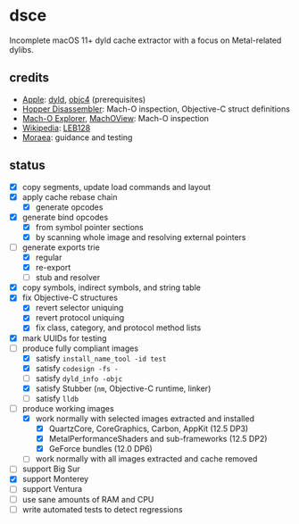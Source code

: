 # dsce

Incomplete macOS 11+ dyld cache extractor with a focus on Metal-related dylibs.

## credits

- [Apple](https://apple.com): [dyld](https://github.com/apple-oss-distributions/dyld), [objc4](https://github.com/apple-oss-distributions/objc4) (prerequisites)
- [Hopper Disassembler](https://www.hopperapp.com): Mach-O inspection, Objective-C struct definitions
- [Mach-O Explorer](https://github.com/DeVaukz/MachO-Explorer), [MachOView](https://github.com/mythkiven/MachOView): Mach-O inspection
- [Wikipedia](https://wikipedia.org): [LEB128](https://en.wikipedia.org/wiki/LEB128)
- [Moraea](https://github.com/moraea): guidance and testing

## status

- [x] copy segments, update load commands and layout
- [x] apply cache rebase chain
	- [x] generate opcodes
- [x] generate bind opcodes
	- [x] from symbol pointer sections
	- [x] by scanning whole image and resolving external pointers
- [ ] generate exports trie
	- [x] regular
	- [x] re-export
	- [ ] stub and resolver
- [x] copy symbols, indirect symbols, and string table
- [x] fix Objective-C structures
	- [x] revert selector uniquing
	- [x] revert protocol uniquing
	- [x] fix class, category, and protocol method lists
- [x] mark UUIDs for testing
- [ ] produce fully compliant images
	- [x] satisfy `install_name_tool -id test`
	- [x] satisfy `codesign -fs -`
	- [ ] satisfy `dyld_info -objc`
	- [x] satisfy Stubber (`nm`, Objective-C runtime, linker)
	- [ ] satisfy `lldb`
- [ ] produce working images
	- [x] work normally with selected images extracted and installed
		- [x] QuartzCore, CoreGraphics, Carbon, AppKit (12.5 DP3)
		- [x] MetalPerformanceShaders and sub-frameworks (12.5 DP2)
		- [x] GeForce bundles (12.0 DP6)
	- [ ] work normally with all images extracted and cache removed
- [ ] support Big Sur
- [x] support Monterey
- [ ] support Ventura
- [ ] use sane amounts of RAM and CPU
- [ ] write automated tests to detect regressions